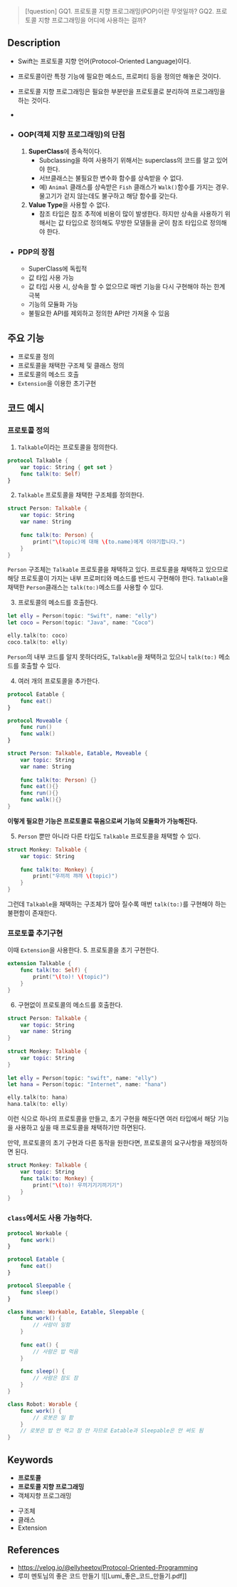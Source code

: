 >[!question]
>GQ1. 프로토콜 지향 프로그래밍(POP)이란 무엇일까?
>GQ2. 프로토콜 지향 프로그래밍을 어디에 사용하는 걸까?
## Description
- Swift는 프로토콜 지향 언어(Protocol-Oriented Language)이다.
- 프로토콜이란 특정 기능에 필요한 메소드, 프로퍼티 등을 정의만 해놓은 것이다.
- 프로토콜 지향 프로그래밍은 필요한 부분만을 프로토콜로 분리하여 프로그래밍을 하는 것이다.
- 
- ### OOP(객체 지향 프로그래밍)의 단점
	1. **SuperClass**에 종속적이다.
		- Subclassing을 하여 사용하기 위해서는 superclass의 코드를 알고 있어야 한다.
		- 서브클래스는 불필요한 변수화 함수를 상속받을 수 없다.
		- 예) `Animal` 클래스를 상속받은 `Fish` 클래스가 `Walk()`함수를 가지는 경우. 물고기가 걷지 않는데도 불구하고 해당 함수를 갖는다.
	2. **Value Type**을 사용할 수 없다.
		- 참조 타입은 참조 추적에 비용이 많이 발생한다. 하지만 상속을 사용하기 위해서는 값 타입으로 정의해도 무방한 모델들을 굳이 참조 타입으로 정의해야 한다.
	
- ### PDP의 장점
	- SuperClass에 독립적
	- 값 타입 사용 가능
	- 값 타입 사용 시, 상속을 할 수 없으므로 매번 기능을 다시 구현해야 하는 한계 극복
	- 기능의 모듈화 가능
	- 불필요한 API를 제외하고 정의한 API만 가져올 수 있음

## 주요 기능
+ 프로토콜 정의
+ 프로토콜을 채택한 구조체 및 클래스 정의
+ 프로토콜의 메소드 호출
+ `Extension`을 이용한 초기구현

## 코드 예시

### 프로토콜 정의
1. `Talkable`이라는 프로토콜을 정의한다.
```swift
protocol Talkable {
	var topic: String { get set }
	func talk(to: Self)
}
```
2. `Talkable` 프로토콜을 채택한 구조체를 정의한다.
```swift
struct Person: Talkable {
	var topic: String
	var name: String
	
	func talk(to: Person) {
		print("\(topic)에 대해 \(to.name)에게 이야기합니다.")
	}
}
```
`Person` 구조체는 `Talkable` 프로토콜을 채택하고 있다. 프로토콜을 채택하고 있으므로 해당 프로토콜이 가지는 내부 프로퍼티와 메소드를 반드시 구현해야 한다. `Talkable`을 채택한 `Person`클래스는 `talk(to:)`메소드를 사용할 수 있다.

3. 프로토콜의 메소드를 호출한다.
```swift
let elly = Person(topic: "Swift", name: "elly")
let coco = Person(topic: "Java", name: "Coco")

elly.talk(to: coco)
coco.talk(to: elly)
```
`Person`의 내부 코드를 알지 못하더라도, `Talkable`을 채택하고 있으니 `talk(to:)` 메소드를 호출할 수 있다.

4. 여러 개의 프로토콜을 추가한다.
```swift
protocol Eatable {
	func eat()
}

protocol Moveable {
	func run()
	func walk()
}

struct Person: Talkable, Eatable, Moveable {
	var topic: String
	var name: String
	
	func talk(to: Person) {}
	func eat(){}
	func run(){}
	func walk(){}
}
```
**이렇게 필요한 기능은 프로토콜로 묶음으로써 기능의 모듈화가 가능해진다.**

5. `Person` 뿐만 아니라 다른 타입도 `Talkable` 프로토콜을 채택할 수 있다.
```swift
struct Monkey: Talkable {
	var topic: String
	
	func talk(to: Monkey) {
		print("우끼끼 꺄꺄 \(topic)")
	}
}
```
그런데 `Talkable`을 채택하는 구조체가 많아 질수록 매번 `talk(to:)`를 구현해야 하는 불편함이 존재한다.

### 프로토콜 추기구현
이때 `Extension`을 사용한다. 
5. 프로토콜을 초기 구현한다.
```swift
extension Talkable {
	func talk(to: Self) {
		print("\(to)! \(topic)")
	}
}
```
6. 구현없이 프로토콜의 메소드를 호출한다.
```swift
struct Person: Talkable {
	var topic: String
	var name: String
}
	
struct Monkey: Talkable {
	var topic: String
}
	
let elly = Person(topic: "swift", name: "elly")
let hana = Person(topic: "Internet", name: "hana")

elly.talk(to: hana)
hana.talk(to: elly)
```
이런 식으로 하나의 프로토콜을 만들고, 초기 구현을 해둔다면 여러 타입에서 해당 기능을 사용하고 싶을 때 프로토콜을 채택하기만 하면된다.

만약, 프로토콜의 초기 구현과 다른 동작을 원한다면, 프로토콜의 요구사항을 재정의하면 된다.
```swift
struct Monkey: Talkable {
    var topic: String
    func talk(to: Monkey) {
        print("\(to)! 우끼기기기끼기기")
    }
}
```

### `class`에서도 사용 가능하다.
```swift
protocol Workable {
	func work()
}

protocol Eatable {
	func eat()
}

protocol Sleepable {
	func sleep()
}

class Human: Workable, Eatable, Sleepable {
	func work() {
		// 사람이 일함
	}
	
	func eat() {
		// 사람은 밥 먹음
	}
	
	func sleep() {
		// 사람은 잠도 잠
	}
}

class Robot: Worable {
	func work() {
		// 로봇은 일 함
	}
	// 로봇은 밥 안 먹고 잠 안 자므로 Eatable과 Sleepable은 안 써도 됨
}
```

## Keywords
- **프로토콜**
- **프로토콜 지향 프로그래밍**
- 객체지향 프로그래밍
+ 구조체
+ 클래스
+ Extension

## References
- https://velog.io/@ellyheetov/Protocol-Oriented-Programming
- 루미 멘토님의 좋은 코드 만들기
![[Lumi_좋은_코드_만들기.pdf]]